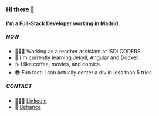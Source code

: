 ### Hi there 👋

#### I'm a Full-Stack Developer working in Madrid.

##### NOW

- 👨🏻‍🏫 Working as a teacher assistant at ISDI CODERS.
- 🌱 I´m currently learning Jekyll, Angular and Docker.
- ☕ I like coffee, movies, and comics. 
- 😎 Fun fact: I can actually center a div in less than 5 tries. 

##### CONTACT

- 🙋🏻‍♂️ <a href="https://www.linkedin.com/in/alejandro-montes-dom%C3%ADnguez-3a276667/">Linkedin</a>
- 🎨 <a href="https://www.behance.net/alejandmontes3">Behance</a>
